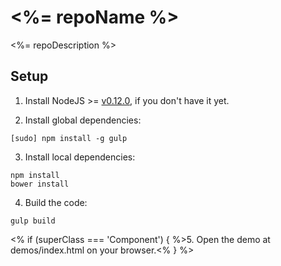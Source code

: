# <%= repoName %>

<%= repoDescription %>

## Setup

1. Install NodeJS >= [v0.12.0](http://nodejs.org/dist/v0.12.0/), if you don't have it yet.

2. Install global dependencies:

  ```
  [sudo] npm install -g gulp
  ```

3. Install local dependencies:

  ```
  npm install
  bower install
  ```

4. Build the code:

  ```
  gulp build
  ```

<% if (superClass === 'Component') { %>5. Open the demo at demos/index.html on your browser.<% } %>
